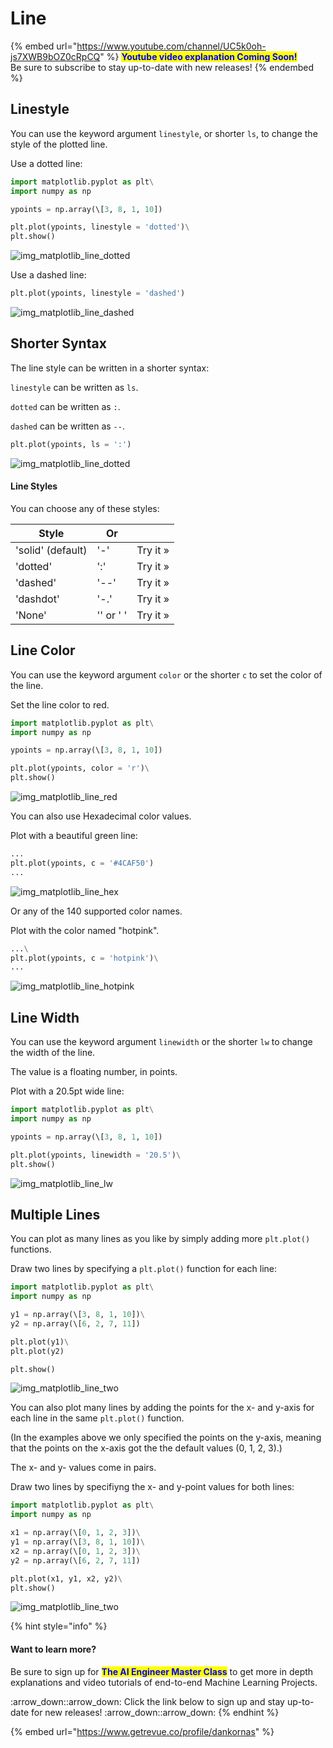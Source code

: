 # Line

{% embed url="https://www.youtube.com/channel/UC5k0oh-js7XWB9bOZ0cRpCQ" %}
<mark style="color:blue;">**Youtube video explanation Coming Soon!**</mark>\
Be sure to subscribe to stay up-to-date with new releases!
{% endembed %}

## Linestyle

You can use the keyword argument `linestyle`, or shorter `ls`, to change the style of the plotted line.

Use a dotted line:

```python
import matplotlib.pyplot as plt\
import numpy as np

ypoints = np.array(\[3, 8, 1, 10])

plt.plot(ypoints, linestyle = 'dotted')\
plt.show()
```

![img\_matplotlib\_line\_dotted](https://user-images.githubusercontent.com/86244964/197049815-55d2985f-af19-45f3-b78b-bda007d1489b.png)

Use a dashed line:

```python
plt.plot(ypoints, linestyle = 'dashed')
```

![img\_matplotlib\_line\_dashed](https://user-images.githubusercontent.com/86244964/197049893-0a9ff850-8c89-4f1f-ba84-7a20a2999b80.png)

## Shorter Syntax

The line style can be written in a shorter syntax:

`linestyle` can be written as `ls`.

`dotted` can be written as `:`.

`dashed` can be written as `--`.

```python
plt.plot(ypoints, ls = ':')
```

![img\_matplotlib\_line\_dotted](https://user-images.githubusercontent.com/86244964/197050120-0b5fe084-a3f5-41a0-a244-e97eb5623575.png)

#### Line Styles

You can choose any of these styles:

| Style             | Or        |          |
| ----------------- | --------- | -------- |
| 'solid' (default) | '-'       | Try it » |
| 'dotted'          | ':'       | Try it » |
| 'dashed'          | '--'      | Try it » |
| 'dashdot'         | '-.'      | Try it » |
| 'None'            | '' or ' ' | Try it » |

## Line Color

You can use the keyword argument `color` or the shorter `c` to set the color of the line.

Set the line color to red.

```python
import matplotlib.pyplot as plt\
import numpy as np

ypoints = np.array(\[3, 8, 1, 10])

plt.plot(ypoints, color = 'r')\
plt.show()
```

![img\_matplotlib\_line\_red](https://user-images.githubusercontent.com/86244964/197050246-29f95def-ff0c-4489-8664-db6b3c4e17fd.png)

You can also use Hexadecimal color values.

Plot with a beautiful green line:

```python
...
plt.plot(ypoints, c = '#4CAF50')
...
```

![img\_matplotlib\_line\_hex](https://user-images.githubusercontent.com/86244964/197050380-3bdca488-53e4-4070-b388-041c90fac3a9.png)

Or any of the 140 supported color names.

Plot with the color named "hotpink".

```python
...\
plt.plot(ypoints, c = 'hotpink')\
...
```

![img\_matplotlib\_line\_hotpink](https://user-images.githubusercontent.com/86244964/197050462-7396584b-bee8-4174-897e-bff02c094e62.png)

## Line Width

You can use the keyword argument `linewidth` or the shorter `lw` to change the width of the line.

The value is a floating number, in points.

Plot with a 20.5pt wide line:

```python
import matplotlib.pyplot as plt\
import numpy as np

ypoints = np.array(\[3, 8, 1, 10])

plt.plot(ypoints, linewidth = '20.5')\
plt.show()
```

![img\_matplotlib\_line\_lw](https://user-images.githubusercontent.com/86244964/197050549-d9e7882e-3699-49a1-8d99-40aff253c6a0.png)

## Multiple Lines

You can plot as many lines as you like by simply adding more `plt.plot()` functions.

Draw two lines by specifying a `plt.plot()` function for each line:

```python
import matplotlib.pyplot as plt\
import numpy as np

y1 = np.array(\[3, 8, 1, 10])\
y2 = np.array(\[6, 2, 7, 11])

plt.plot(y1)\
plt.plot(y2)

plt.show()
```

![img\_matplotlib\_line\_two](https://user-images.githubusercontent.com/86244964/197050633-9d656597-8ca6-4966-996f-840e89f7095a.png)

You can also plot many lines by adding the points for the x- and y-axis for each line in the same `plt.plot()` function.

(In the examples above we only specified the points on the y-axis, meaning that the points on the x-axis got the the default values (0, 1, 2, 3).)

The x- and y- values come in pairs.

Draw two lines by specifiyng the x- and y-point values for both lines:

```python
import matplotlib.pyplot as plt\
import numpy as np

x1 = np.array(\[0, 1, 2, 3])\
y1 = np.array(\[3, 8, 1, 10])\
x2 = np.array(\[0, 1, 2, 3])\
y2 = np.array(\[6, 2, 7, 11])

plt.plot(x1, y1, x2, y2)\
plt.show()
```

![img\_matplotlib\_line\_two](https://user-images.githubusercontent.com/86244964/197050729-e5fda45c-7783-4375-93b3-6fbf0e86d6a7.png)

{% hint style="info" %}
#### Want to learn more?

Be sure to sign up for <mark style="color:blue;">**The AI Engineer Master Class**</mark> to get more in depth explanations and video tutorials of end-to-end Machine Learning Projects.

:arrow\_down::arrow\_down: Click the link below to sign up and stay up-to-date for new releases! :arrow\_down::arrow\_down:
{% endhint %}

{% embed url="https://www.getrevue.co/profile/dankornas" %}
